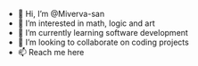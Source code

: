 - 👋 Hi, I’m @Miverva-san
- 👀 I’m interested in math, logic and art
- 🌱 I’m currently learning software development
- 💞️ I’m looking to collaborate on coding projects
- 📫 Reach me here

<!---
Miverva-san/Miverva-san is a ✨ special ✨ repository because its `README.md` (this file) appears on your GitHub profile.
You can click the Preview link to take a look at your changes.
--->
